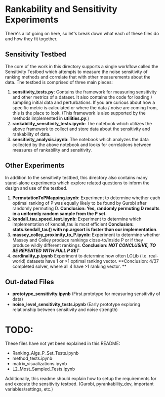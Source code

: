 # Rankability and Sensitivity Experiments

There's a lot going on here, so let's break down what each of these files do and how they fit together.

## Sensitivity Testbed

The core of the work in this directory supports a single workflow called the Sensitivity Testbed which attempts to measure the noise sensitivity of ranking methods and correlate that with other measurements about the data. The testbed is comprised of three main pieces:

1. **sensitivity_tests.py:** Contains the framework for measuring sensitivity and other metrics of a dataset. It also contains the code for loading / sampling initial data and perturbations. If you are curious about how a specific metric is calculated or where the data / noise are coming from, this is the place to look. (This framework is also supported by the methods implemented in **utilities.py**.)
2. **rankability_sensitivity_tests.ipynb:** The notebook which utilizes the above framework to collect and store data about the sensitivity and rankability of data.
3. **sensitivity_analysis.ipynb:** The notebook which analyzes the data collected by the above notebook and looks for correlations between measures of rankability and sensitivity.

## Other Experiments

In addition to the sensitivity testbed, this directory also contains many stand-alone experiments which explore related questions to inform the design and use of the testbed.

1. **PermutationToPMapping.ipynb:** Experiment to determine whether each optimal ranking of P was equally likely to be found by Gurobi after randomly permuting D. **Conclusion: Yes, randomly permuting D results in a uniformly random sample from the P set.**
2. **kendall_tau_speed_test.ipynb:** Experiment to determine which implementation of kendall_tau is most efficient **Conclusion: stats.kendall_tau() with np.argsort is faster than our implementation.**
3. **massey_colley_proximity_to_P.ipynb:** Experiment to determine whether Massey and Colley produce rankings close-to/inside P or if they produce wildly different rankings. **Conclusion: *NOT CONCLUSIVE, TO BE REPEATED WITH FULL P SET***
4. **cardinality_p.ipynb** Experiment to determine how often LOLib (i.e. real-world) datasets have 1 or >1 optimal ranking vector. **Conclusion: 4/37 completed solver, where all 4 have >1 ranking vector. **

## Out-dated Files

- **prototype_sensitivity.ipynb** (First prototype for measuring sensitivity of data)
- **noise_level_sensitivity_tests.ipynb** (Early prototype exploring relationship between sensitivity and noise strength)


# TODO:

These files have not yet been explained in this README:

- Ranking_Algs_P_Set_Tests.ipynb
- method_tests.ipynb
- matrix_visualizations.ipynb
- L2_Most_Sampled_Tests.ipynb

Additionally, this readme should explain how to setup the requirements for and execute the sensitivity testbed. (Gurobi, pyrankability_dev, important variables/settings, etc.)
